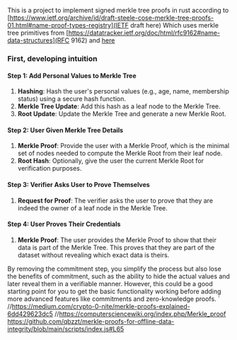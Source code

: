 This is a project to implement signed merkle tree proofs in rust according to [https://www.ietf.org/archive/id/draft-steele-cose-merkle-tree-proofs-01.html#name-proof-types-registry](IETF draft here)
Which uses merkle tree primitives from [https://datatracker.ietf.org/doc/html/rfc9162#name-data-structures](RFC 9162) and [here](https://github.com/transmute-industries/rfc9162/)

### First, developing intuition

#### Step 1: Add Personal Values to Merkle Tree

1. **Hashing**: Hash the user's personal values (e.g., age, name, membership status) using a secure hash function.
2. **Merkle Tree Update**: Add this hash as a leaf node to the Merkle Tree.
3. **Root Update**: Update the Merkle Tree and generate a new Merkle Root.

#### Step 2: User Given Merkle Tree Details

1. **Merkle Proof**: Provide the user with a Merkle Proof, which is the minimal set of nodes needed to compute the Merkle Root from their leaf node.
2. **Root Hash**: Optionally, give the user the current Merkle Root for verification purposes.

#### Step 3: Verifier Asks User to Prove Themselves

1. **Request for Proof**: The verifier asks the user to prove that they are indeed the owner of a leaf node in the Merkle Tree.

#### Step 4: User Proves Their Credentials

1. **Merkle Proof**: The user provides the Merkle Proof to show that their data is part of the Merkle Tree. This proves that they are part of the dataset without revealing which exact data is theirs.

By removing the commitment step, you simplify the process but also lose the benefits of commitment, such as the ability to hide the actual values and later reveal them in a verifiable manner. However, this could be a good starting point for you to get the basic functionality working before adding more advanced features like commitments and zero-knowledge proofs.
`
//https://medium.com/crypto-0-nite/merkle-proofs-explained-6dd429623dc5
//https://computersciencewiki.org/index.php/Merkle_proof
https://github.com/qbzzt/merkle-proofs-for-offline-data-integrity/blob/main/scripts/index.js#L65